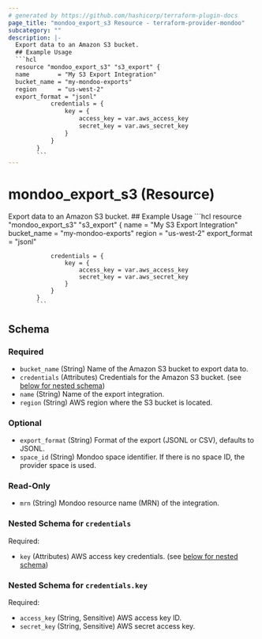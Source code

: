 ```yaml
---
# generated by https://github.com/hashicorp/terraform-plugin-docs
page_title: "mondoo_export_s3 Resource - terraform-provider-mondoo"
subcategory: ""
description: |-
  Export data to an Amazon S3 bucket.
  ## Example Usage
  ```hcl
  resource "mondoo_export_s3" "s3_export" {
  name        = "My S3 Export Integration"
  bucket_name = "my-mondoo-exports"
  region      = "us-west-2"
  export_format = "jsonl"
  			credentials = {
  				key = {
  					access_key = var.aws_access_key
  					secret_key = var.aws_secret_key
  				}
  			}
  		}
  		```
---
```


# mondoo_export_s3 (Resource)

Export data to an Amazon S3 bucket.
			## Example Usage
			```hcl
			resource "mondoo_export_s3" "s3_export" {
				name        = "My S3 Export Integration"
				bucket_name = "my-mondoo-exports"
				region      = "us-west-2"
				export_format = "jsonl"
				
				credentials = {
					key = {
						access_key = var.aws_access_key
						secret_key = var.aws_secret_key
					}
				}
			}
			```



<!-- schema generated by tfplugindocs -->
## Schema

### Required

- `bucket_name` (String) Name of the Amazon S3 bucket to export data to.
- `credentials` (Attributes) Credentials for the Amazon S3 bucket. (see [below for nested schema](#nestedatt--credentials))
- `name` (String) Name of the export integration.
- `region` (String) AWS region where the S3 bucket is located.

### Optional

- `export_format` (String) Format of the export (JSONL or CSV), defaults to JSONL.
- `space_id` (String) Mondoo space identifier. If there is no space ID, the provider space is used.

### Read-Only

- `mrn` (String) Mondoo resource name (MRN) of the integration.

<a id="nestedatt--credentials"></a>
### Nested Schema for `credentials`

Required:

- `key` (Attributes) AWS access key credentials. (see [below for nested schema](#nestedatt--credentials--key))

<a id="nestedatt--credentials--key"></a>
### Nested Schema for `credentials.key`

Required:

- `access_key` (String, Sensitive) AWS access key ID.
- `secret_key` (String, Sensitive) AWS secret access key.
